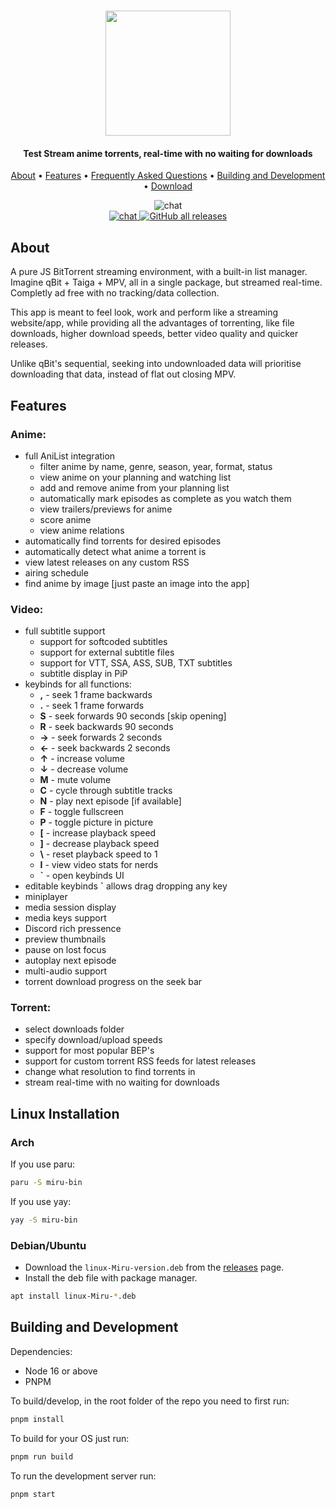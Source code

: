 <h1 align="center">
	<a href="https://github.com/ThaUnknown/miru">
		<img src="./docs/logo.png" width="200">
	</a>
</h1>

<h4 align="center"><b>Test Stream anime torrents, real-time with no waiting for downloads</b></h4>

<p align="center">
  <a href="#about">About</a> •
  <a href="#features">Features</a> •
  <a href="./docs/faq.md">Frequently Asked Questions</a> •
  <a href="#building-and-development">Building and Development</a> •
  <a href="https://github.com/ThaUnknown/miru/releases/latest">Download</a>
</p>
<p align="center">
  <img src="./docs/show.gif" alt="chat"><br>
  <a href="https://discord.gg/Z87Nh7c4Ac">
    <img src="https://img.shields.io/discord/953341991134064651?style=flat-square" alt="chat">
  </a>
  <a href="https://github.com/ThaUnknown/miru/releases/latest">
    <img alt="GitHub all releases" src="https://img.shields.io/github/downloads/ThaUnknown/miru/total?style=flat-square">
  </a>

</p>

## **About**
A pure JS BitTorrent streaming environment, with a built-in list manager. Imagine qBit + Taiga + MPV, all in a single package, but streamed real-time. Completly ad free with no tracking/data collection.

This app is meant to feel look, work and perform like a streaming website/app, while providing all the advantages of torrenting, like file downloads, higher download speeds, better video quality and quicker releases.

Unlike qBit's sequential, seeking into undownloaded data will prioritise downloading that data, instead of flat out closing MPV.
## **Features**
### **Anime:**
- full AniList integration
  - filter anime by name, genre, season, year, format, status
  - view anime on your planning and watching list
  - add and remove anime from your planning list
  - automatically mark episodes as complete as you watch them
  - view trailers/previews for anime
  - score anime
  - view anime relations
- automatically find torrents for desired episodes
- automatically detect what anime a torrent is
- view latest releases on any custom RSS
- airing schedule
- find anime by image [just paste an image into the app]
### **Video:**
- full subtitle support
  - support for softcoded subtitles
  - support for external subtitle files
  - support for VTT, SSA, ASS, SUB, TXT subtitles
  - subtitle display in PiP
- keybinds for all functions:
  - **,** - seek 1 frame backwards
  - **.** - seek 1 frame forwards
  - **S** - seek forwards 90 seconds [skip opening]
  - **R** - seek backwards 90 seconds
  - **→** - seek forwards 2 seconds
  - **←** - seek backwards 2 seconds
  - **↑** - increase volume
  - **↓** - decrease volume
  - **M** - mute volume
  - **C** - cycle through subtitle tracks
  - **N** - play next episode [if available]
  - **F** - toggle fullscreen
  - **P** - toggle picture in picture
  - **[** - increase playback speed
  - **]** - decrease playback speed
  - **\\** - reset playback speed to 1
  - **I** - view video stats for nerds
  - **`** - open keybinds UI
- editable keybinds **`** allows drag dropping any key
- miniplayer
- media session display
- media keys support
- Discord rich pressence
- preview thumbnails
- pause on lost focus
- autoplay next episode
- multi-audio support
- torrent download progress on the seek bar
### **Torrent:**
- select downloads folder
- specify download/upload speeds
- support for most popular BEP's
- support for custom torrent RSS feeds for latest releases
- change what resolution to find torrents in
- stream real-time with no waiting for downloads

## **Linux Installation**

### Arch

If you use paru:
```bash
paru -S miru-bin
```

If you use yay:

```bash
yay -S miru-bin
```

### Debian/Ubuntu

- Download the `linux-Miru-version.deb` from the [releases](https://github.com/ThaUnknown/miru/releases/latest) page.
- Install the deb file with package manager.
```bash
apt install linux-Miru-*.deb
```

## **Building and Development**

Dependencies:
 - Node 16 or above
 - PNPM

To build/develop, in the root folder of the repo you need to first run:
```bash
pnpm install
```

To build for your OS just run:
```bash
pnpm run build
```

To run the development server run:
```bash
pnpm start
``` 
